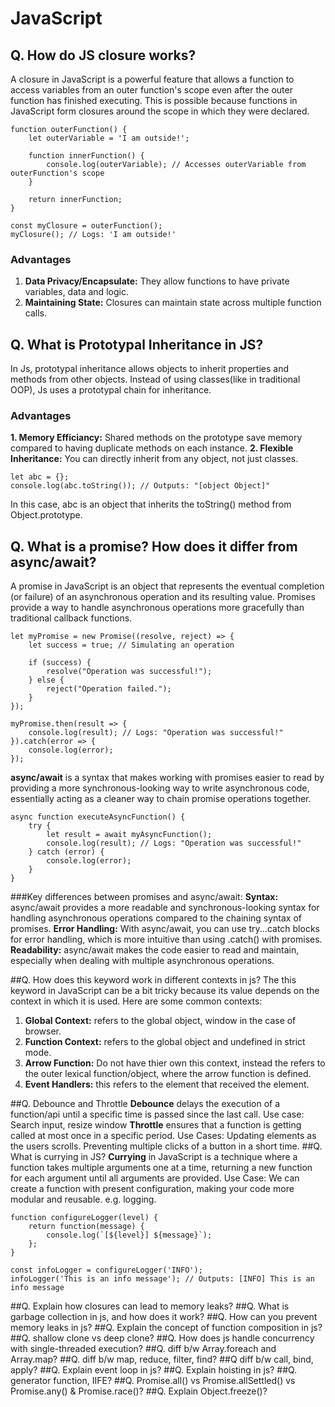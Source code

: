 # JavaScript
## Q. How do JS closure works?
A closure in JavaScript is a powerful feature that allows a function to access variables from an outer function's scope even after the outer function has finished executing. This is possible because functions in JavaScript form closures around the scope in which they were declared.
```
function outerFunction() {
    let outerVariable = 'I am outside!';

    function innerFunction() {
        console.log(outerVariable); // Accesses outerVariable from outerFunction's scope
    }

    return innerFunction;
}

const myClosure = outerFunction();
myClosure(); // Logs: 'I am outside!'
```
### Advantages
1. **Data Privacy/Encapsulate:** They allow functions to have private variables, data and logic.
2. **Maintaining State:** Closures can maintain state across multiple function calls.

## Q. What is Prototypal Inheritance in JS?
In Js, prototypal inheritance allows objects to inherit properties and methods from other objects. Instead of using classes(like in traditional OOP), Js uses a prototypal chain for inheritance.
### Advantages
**1. Memory Efficiancy:** Shared methods on the prototype save memory compared to having duplicate methods on each instance.
**2. Flexible Inheritance:** You can directly inherit from any object, not just classes.
```
let abc = {};
console.log(abc.toString()); // Outputs: "[object Object]"
```
In this case, abc is an object that inherits the toString() method from Object.prototype.
## Q. What is a promise? How does it differ from async/await?
A promise in JavaScript is an object that represents the eventual completion (or failure) of an asynchronous operation and its resulting value. Promises provide a way to handle asynchronous operations more gracefully than traditional callback functions.
```
let myPromise = new Promise((resolve, reject) => {
    let success = true; // Simulating an operation

    if (success) {
        resolve("Operation was successful!");
    } else {
        reject("Operation failed.");
    }
});

myPromise.then(result => {
    console.log(result); // Logs: "Operation was successful!"
}).catch(error => {
    console.log(error);
});
```
**async/await** is a syntax that makes working with promises easier to read by providing a more synchronous-looking way to write asynchronous code, essentially acting as a cleaner way to chain promise operations together.

```
async function executeAsyncFunction() {
    try {
        let result = await myAsyncFunction();
        console.log(result); // Logs: "Operation was successful!"
    } catch (error) {
        console.log(error);
    }
}
```

###Key differences between promises and async/await:
**Syntax:** async/await provides a more readable and synchronous-looking syntax for handling asynchronous operations compared to the chaining syntax of promises.
**Error Handling:** With async/await, you can use try...catch blocks for error handling, which is more intuitive than using .catch() with promises.
**Readability:** async/await makes the code easier to read and maintain, especially when dealing with multiple asynchronous operations.

##Q. How does this keyword work in different contexts in js?
The this keyword in JavaScript can be a bit tricky because its value depends on the context in which it is used. Here are some common contexts:
1. **Global Context:** refers to the global object, window in the case of browser.
2. **Function Context:** refers to the global object and undefined in strict mode.
3. **Arrow Function:** Do not have thier own this context, instead the refers to the outer lexical function/object, where the arrow function is defined. 
4. **Event Handlers:** this refers to the element that received the element. 

##Q. Debounce and Throttle
**Debounce** delays the execution of a function/api until a specific time is passed since the last call. 
Use case: Search input, resize window
**Throttle** ensures that a function is getting called at most once in a specific period. 
Use Cases: Updating elements as the users scrolls. Preventing multiple clicks of a button in a short time.
##Q. What is currying in JS?
**Currying** in JavaScript is a technique where a function takes multiple arguments one at a time, returning a new function for each argument until all arguments are provided.
Use Case: We can create a function with present configuration,  making your code more modular and reusable. e.g. logging.
```
function configureLogger(level) {
    return function(message) {
        console.log(`[${level}] ${message}`);
    };
}

const infoLogger = configureLogger('INFO');
infoLogger('This is an info message'); // Outputs: [INFO] This is an info message
```
##Q. Explain how closures can lead to memory leaks?
##Q. What is garbage collection in js, and how does it work?
##Q. How can you prevent memory leaks in js?
##Q. Explain the concept of function composition in js?
##Q. shallow clone vs deep clone?
##Q. How does js handle concurrency with single-threaded execution?
##Q. diff b/w Array.foreach and Array.map?
##Q. diff b/w map, reduce, filter, find?
##Q diff b/w call, bind, apply?
##Q. Explain event loop in js?
##Q. Explain hoisting in js?
##Q. generator function, IIFE?
##Q. Promise.all() vs Promise.allSettled() vs Promise.any() & Promise.race()?
##Q. Explain Object.freeze()?
